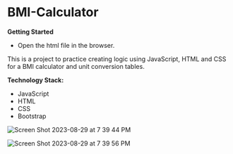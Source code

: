 # BMI-Calculator

**Getting Started**
<ul>
   <li>Open the html file in the browser.</li>
</ul>

This is a project to practice creating logic using JavaScript, HTML and CSS for a BMI calculator and unit conversion tables.

**Technology Stack:** <br>
<ul>
   <li>JavaScript</li>
   <li>HTML</li>
   <li>CSS</li>
  <li>Bootstrap</li>
</ul>

![Screen Shot 2023-08-29 at 7 39 44 PM](https://github.com/marwaelkelani/BMI-Calculator/assets/126745070/02b4587a-da09-416f-b4a8-6de768fd77e2)

![Screen Shot 2023-08-29 at 7 39 56 PM](https://github.com/marwaelkelani/BMI-Calculator/assets/126745070/aebdb647-7bce-45c2-8064-d1919483fb49)
